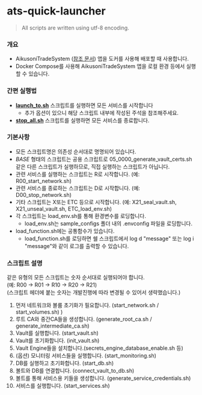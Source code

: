 # ats-quick-launcher

> All scripts are written using utf-8 encoding.

### 개요
- AikusoniTradeSystem ([참조 문서](https://github.com/AikusoniTradeSystem/documents)) 앱을 도커를 사용해 배포할 때 사용합니다.
- Docker Compose를 사용해 AikusoniTradeSystem 앱을 로컬 환경 등에서 실행할 수 있습니다.

### 간편 실행법
- **[launch_to.sh](./launch_to.sh)** 스크립트를 실행하면 모든 서비스를 시작합니다
  - 추가 옵션이 있으니 해당 스크립트 내부에 작성된 주석을 참조해주세요.
- **[stop_all.sh](./stop_all.sh)** 스크립트를 실행하면 모든 서비스를 종료합니다.

### 기본사항
- 모든 스크립트명은 의존성 순서대로 명명되어 있습니다.
- *_BASE_* 형태의 스크립트는 공용 스크립트로 05_0000_generate_vault_certs.sh 같은 다른 스크립트가 실행하므로, 직접 실행하는 스크립트가 아닙니다.
- 관련 서비스를 실행하는 스크립트는 R로 시작합니다. (예: R00_start_network.sh)
- 관련 서비스를 종료하는 스크립트는 D로 시작합니다. (예: D00_stop_network.sh)
- 기타 스크립트는 X또는 ETC 등으로 시작합니다. (예: X21_seal_vault.sh, X21_unseal_vault.sh, ETC_load_env.sh)
- 각 스크립트는 load_env.sh를 통해 환경변수를 로딩합니다.
  - load_env.sh는 sample_configs 폴더 내의 .envconfig 파일을 로딩합니다.
- load_function.sh에는 공통함수가 있습니다. 
  - load_function.sh를 로딩하면 쉘 스크립트에서 log d "message" 또는 log i "message"와 같이 로그를 출력할 수 있습니다.

### 스크립트 설명
같은 유형의 모든 스크립트는 숫자 순서대로 실행되어야 합니다. \
(예: R00 -> R01 -> R10 -> R20 -> R21) \
(스크립트 헤더에 붙는 숫자는 개발진행에 따라 변경될 수 있어서 생략했습니다.)
1. 먼저 네트워크와 볼륨 초기화가 필요합니다. (start_network.sh / start_volumes.sh) )
1. 루트 CA와 중간CA들을 생성합니다. (generate_root_ca.sh / generate_intermediate_ca.sh)
1. Vault를 실행합니다. (start_vault.sh)
1. Vault를 초기화합니다. (init_vault.sh)
1. Vault Engine들을 설치합니다.(secrets_engine_database_enable.sh 등)
1. (옵션) 모니터링 서비스들을 실행합니다. (start_monitoring.sh)
1. DB를 실행하고 초기화합니다. (start_db.sh)
1. 볼트와 DB를 연결합니다. (connect_vault_to_db.sh)
1. 볼트를 통해 서비스용 키들을 생성합니다. (generate_service_credentials.sh)
1. 서비스를 실행합니다. (start_services.sh)